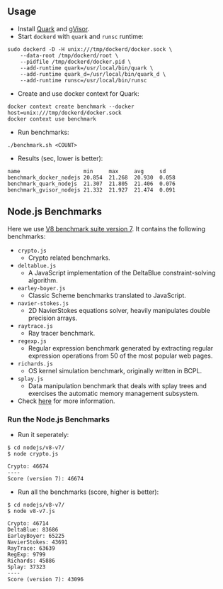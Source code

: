 ## Usage

- Install [Quark][] and [gVisor][].
- Start `dockerd` with `quark` and `runsc` runtime:

```
sudo dockerd -D -H unix:///tmp/dockerd/docker.sock \
    --data-root /tmp/dockerd/root \
    --pidfile /tmp/dockerd/docker.pid \
    --add-runtime quark=/usr/local/bin/quark \
    --add-runtime quark_d=/usr/local/bin/quark_d \
    --add-runtime runsc=/usr/local/bin/runsc
```

- Create and use docker context for Quark:

```
docker context create benchmark --docker host=unix:///tmp/dockerd/docker.sock
docker context use benchmark
```

- Run benchmarks:

```
./benchmark.sh <COUNT>
```

- Results (sec, lower is better):

```
name                    min     max     avg     sd
benchmark_docker_nodejs 20.854  21.268  20.930  0.058
benchmark_quark_nodejs  21.307  21.805  21.406  0.076
benchmark_gvisor_nodejs 21.332  21.927  21.474  0.091
```

## Node.js Benchmarks

Here we use [V8 benchmark suite version 7][v8-v7]. It contains the following benchmarks:

- `crypto.js`
    - Crypto related benchmarks.
- `deltablue.js`
    - A JavaScript implementation of the DeltaBlue constraint-solving algorithm.
- `earley-boyer.js`
    - Classic Scheme benchmarks translated to JavaScript.
- `navier-stokes.js`
    - 2D NavierStokes equations solver, heavily manipulates double precision arrays.
- `raytrace.js`
    - Ray tracer benchmark.
- `regexp.js`
    - Regular expression benchmark generated by extracting regular expression operations from 50 of the most popular web pages.
- `richards.js`
    - OS kernel simulation benchmark, originally written in BCPL.
- `splay.js`
    - Data manipulation benchmark that deals with splay trees and exercises the automatic memory management subsystem.
- Check [here](https://developers.google.com/octane/benchmark) for more information.

### Run the Node.js Benchmarks

- Run it seperately:

```
$ cd nodejs/v8-v7/
$ node crypto.js

Crypto: 46674
----
Score (version 7): 46674
```

- Run all the benchmarks (score, higher is better):

```
$ cd nodejs/v8-v7/
$ node v8-v7.js

Crypto: 46714
DeltaBlue: 83686
EarleyBoyer: 65225
NavierStokes: 43691
RayTrace: 63639
RegExp: 9799
Richards: 45886
Splay: 37323
----
Score (version 7): 43096
```

[Quark]: https://github.com/QuarkContainer/Quark
[gVisor]: https://github.com/google/gvisor
[v8-v7]: https://github.com/mozilla/arewefastyet/tree/master/benchmarks/v8-v7
